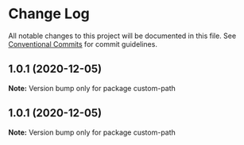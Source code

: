 # Change Log

All notable changes to this project will be documented in this file.
See [Conventional Commits](https://conventionalcommits.org) for commit guidelines.

## 1.0.1 (2020-12-05)

**Note:** Version bump only for package custom-path





## 1.0.1 (2020-12-05)

**Note:** Version bump only for package custom-path
